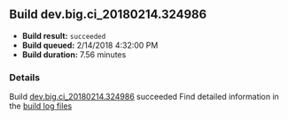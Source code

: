 ## Build dev.big.ci_20180214.324986
- **Build result:** `succeeded`
- **Build queued:** 2/14/2018 4:32:00 PM
- **Build duration:** 7.56 minutes
### Details
Build [dev.big.ci_20180214.324986](https://winappstudio.visualstudio.com/web/build.aspx?pcguid=a4ef43be-68ce-4195-a619-079b4d9834c2&builduri=vstfs%3a%2f%2f%2fBuild%2fBuild%2f24986) succeeded
Find detailed information in the [build log files](https://uwpctdiags.blob.core.windows.net/buildlogs/dev.big.ci_20180214.324986_logs.zip)
